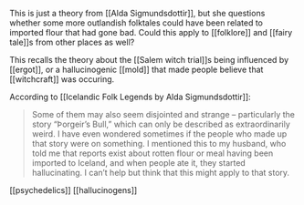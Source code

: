 This is just a theory from [[Alda Sigmundsdottir]], but she questions whether some more outlandish folktales could have been related to imported flour that had gone bad. Could this apply to [[folklore]] and [[fairy tale]]s from other places as well?

This recalls the theory about the [[Salem witch trial]]s being influenced by [[ergot]], or a hallucinogenic [[mold]] that made people believe that [[witchcraft]] was occuring.

According to [[Icelandic Folk Legends by Alda Sigmundsdottir]]:
> Some of them may also seem disjointed and strange – particularly the story “Þorgeir’s Bull,” which can only be described as extraordinarily weird. I have even wondered sometimes if the people who made up that story were on something. I mentioned this to my husband, who told me that reports exist about rotten flour or meal having been imported to Iceland, and when people ate it, they started hallucinating. I can’t help but think that this might apply to that story.

[[psychedelics]] [[hallucinogens]]

